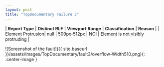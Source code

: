 ```yaml
---
layout: post
title: "TopDocumentary Failure 3"
---
```

| **Report Type** | **Distinct RLF** | **Viewport Range** | **Classification** | **Reason** |
| Element Protrusion| null | 509px-512px | NOI | Element is not visibly protruding | 

![Screenshot of the fault]({{ site.baseurl }}/assets/images/TopDocumentary/fault3/overflow-Width510.png){: .center-image }